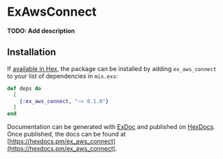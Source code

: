 # ExAwsConnect

**TODO: Add description**

## Installation

If [available in Hex](https://hex.pm/docs/publish), the package can be installed
by adding `ex_aws_connect` to your list of dependencies in `mix.exs`:

```elixir
def deps do
  [
    {:ex_aws_connect, "~> 0.1.0"}
  ]
end
```

Documentation can be generated with [ExDoc](https://github.com/elixir-lang/ex_doc)
and published on [HexDocs](https://hexdocs.pm). Once published, the docs can
be found at [https://hexdocs.pm/ex_aws_connect](https://hexdocs.pm/ex_aws_connect).

